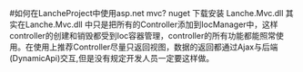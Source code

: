 #如何在LancheProject中使用asp.net mvc?
nuget 下载安装 Lanche.Mvc.dll
其实在Lanche.Mvc.dll 中只是把所有的Controller添加到IocManager中，这样controller的创建和销毁都受到Ioc容器管理，controller的所有功能都能照常使用。在使用上推荐Controller尽量只返回视图，数据的返回都通过Ajax与后端(DynamicApi)交互,但是没有规定开发人员一定要这样做。
